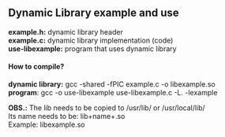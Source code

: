 ## Dynamic Library example and use

<b>example.h:</b> dynamic library header  
<b>example.c:</b> dynamic library implementation (code)  
<b>use-libexample:</b> program that uses dynamic library  

#### How to compile?
<b>dynamic library:</b> gcc -shared -fPIC example.c -o libexample.so  
<b>program</b>: gcc -o use-libexample use-libexample.c -L. -lexample  


<b>OBS.:</b> The lib needs to be copied to /usr/lib/ or /usr/local/lib/  
Its name needs to be: lib+name+.so  
Example: libexample.so  
